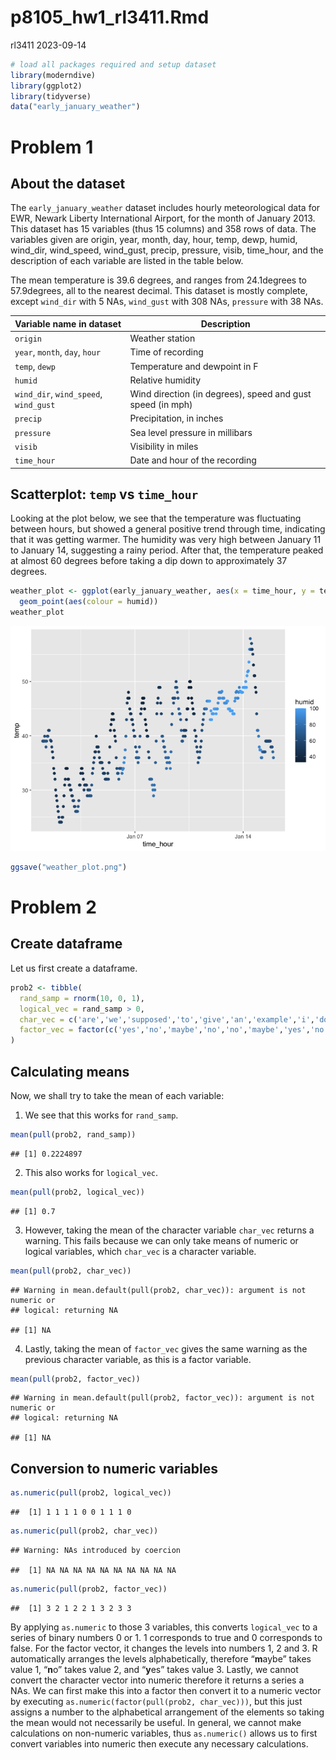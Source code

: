 p8105_hw1_rl3411.Rmd
================
rl3411
2023-09-14

``` r
# load all packages required and setup dataset
library(moderndive) 
library(ggplot2)
library(tidyverse)
data("early_january_weather")
```

# Problem 1

## About the dataset

The `early_january_weather` dataset includes hourly meteorological data
for EWR, Newark Liberty International Airport, for the month of January
2013. This dataset has 15 variables (thus 15 columns) and 358 rows of
data. The variables given are origin, year, month, day, hour, temp,
dewp, humid, wind_dir, wind_speed, wind_gust, precip, pressure, visib,
time_hour, and the description of each variable are listed in the table
below.

The mean temperature is 39.6 degrees, and ranges from 24.1degrees to
57.9degrees, all to the nearest decimal. This dataset is mostly
complete, except `wind_dir` with 5 NAs, `wind_gust` with 308 NAs,
`pressure` with 38 NAs.

| Variable name in dataset              | Description                                                |
|---------------------------------------|------------------------------------------------------------|
| `origin`                              | Weather station                                            |
| `year`, `month`, `day`, `hour`        | Time of recording                                          |
| `temp`, `dewp`                        | Temperature and dewpoint in F                              |
| `humid`                               | Relative humidity                                          |
| `wind_dir`, `wind_speed`, `wind_gust` | Wind direction (in degrees), speed and gust speed (in mph) |
| `precip`                              | Precipitation, in inches                                   |
| `pressure`                            | Sea level pressure in millibars                            |
| `visib`                               | Visibility in miles                                        |
| `time_hour`                           | Date and hour of the recording                             |

## Scatterplot: `temp` vs `time_hour`

Looking at the plot below, we see that the temperature was fluctuating
between hours, but showed a general positive trend through time,
indicating that it was getting warmer. The humidity was very high
between January 11 to January 14, suggesting a rainy period. After that,
the temperature peaked at almost 60 degrees before taking a dip down to
approximately 37 degrees.

``` r
weather_plot <- ggplot(early_january_weather, aes(x = time_hour, y = temp)) + 
  geom_point(aes(colour = humid))
weather_plot
```

![](p8105_hw1_rl3411_files/figure-gfm/scatterplot-1.png)<!-- -->

``` r
ggsave("weather_plot.png")
```

# Problem 2

## Create dataframe

Let us first create a dataframe.

``` r
prob2 <- tibble(
  rand_samp = rnorm(10, 0, 1),
  logical_vec = rand_samp > 0,
  char_vec = c('are','we','supposed','to','give','an','example','i','dont','know'),
  factor_vec = factor(c('yes','no','maybe','no','no','maybe','yes','no','yes','yes'))
)
```

## Calculating means

Now, we shall try to take the mean of each variable:

1.  We see that this works for `rand_samp`.

``` r
mean(pull(prob2, rand_samp))
```

    ## [1] 0.2224897

2.  This also works for `logical_vec`.

``` r
mean(pull(prob2, logical_vec))
```

    ## [1] 0.7

3.  However, taking the mean of the character variable `char_vec`
    returns a warning. This fails because we can only take means of
    numeric or logical variables, which `char_vec` is a character
    variable.

``` r
mean(pull(prob2, char_vec))
```

    ## Warning in mean.default(pull(prob2, char_vec)): argument is not numeric or
    ## logical: returning NA

    ## [1] NA

4.  Lastly, taking the mean of `factor_vec` gives the same warning as
    the previous character variable, as this is a factor variable.

``` r
mean(pull(prob2, factor_vec))
```

    ## Warning in mean.default(pull(prob2, factor_vec)): argument is not numeric or
    ## logical: returning NA

    ## [1] NA

## Conversion to numeric variables

``` r
as.numeric(pull(prob2, logical_vec))
```

    ##  [1] 1 1 1 1 0 0 1 1 1 0

``` r
as.numeric(pull(prob2, char_vec))
```

    ## Warning: NAs introduced by coercion

    ##  [1] NA NA NA NA NA NA NA NA NA NA

``` r
as.numeric(pull(prob2, factor_vec))
```

    ##  [1] 3 2 1 2 2 1 3 2 3 3

By applying `as.numeric` to those 3 variables, this converts
`logical_vec` to a series of binary numbers 0 or 1. 1 corresponds to
true and 0 corresponds to false. For the factor vector, it changes the
levels into numbers 1, 2 and 3. R automatically arranges the levels
alphabetically, therefore “**m**aybe” takes value 1, “**n**o” takes
value 2, and “**y**es” takes value 3. Lastly, we cannot convert the
character vector into numeric therefore it returns a series a NAs. We
can first make this into a factor then convert it to a numeric vector by
executing `as.numeric(factor(pull(prob2, char_vec)))`, but this just
assigns a number to the alphabetical arrangement of the elements so
taking the mean would not necessarily be useful. In general, we cannot
make calculations on non-numeric variables, thus `as.numeric()` allows
us to first convert variables into numeric then execute any necessary
calculations.
